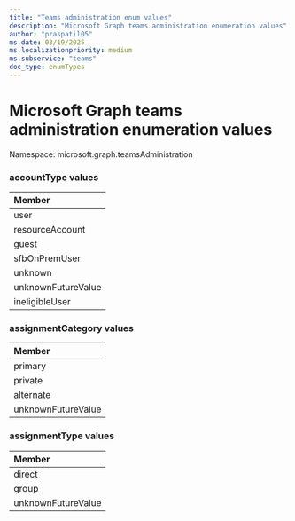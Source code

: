 ```yaml
---
title: "Teams administration enum values"
description: "Microsoft Graph teams administration enumeration values"
author: "praspatil05"
ms.date: 03/19/2025
ms.localizationpriority: medium
ms.subservice: "teams"
doc_type: enumTypes
---
```


# Microsoft Graph teams administration enumeration values

Namespace: microsoft.graph.teamsAdministration

### accountType values 



|Member|
|:---|
|user|
|resourceAccount|
|guest|
|sfbOnPremUser|
|unknown|
|unknownFutureValue|
|ineligibleUser|

### assignmentCategory values 



|Member|
|:---|
|primary|
|private|
|alternate|
|unknownFutureValue|


### assignmentType values 


|Member|
|:---|
|direct|
|group|
|unknownFutureValue|

<!-- {
  "type": "#page.annotation",
  "namespace": "microsoft.graph.teamsAdministration"
}
-->

